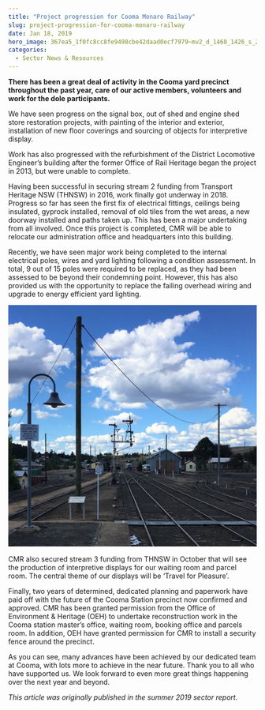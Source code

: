 ```yaml
---
title: "Project progression for Cooma Monaro Railway"
slug: project-progression-for-cooma-monaro-railway
date: Jan 18, 2019
hero_image: 367ea5_1f0fc8cc8fe9498cbe42daad0ecf7979~mv2_d_1468_1426_s_2.jpg
categories:
  - Sector News & Resources
---
```



**There has been a great deal of activity in the Cooma yard precinct throughout the past year, care of our active members, volunteers and work for the dole participants.**

We have seen progress on the signal box, out of shed and engine shed store restoration projects, with painting of the interior and exterior, installation of new floor coverings and sourcing of objects for interpretive display.

Work has also progressed with the refurbishment of the District Locomotive Engineer’s building after the former Office of Rail Heritage began the project in 2013, but were unable to complete.

Having been successful in securing stream 2 funding from Transport Heritage NSW (THNSW) in 2016, work finally got underway in 2018. Progress so far has seen the first fix of electrical fittings, ceilings being insulated, gyprock installed, removal of old tiles from the wet areas, a new doorway installed and paths taken up. This has been a major undertaking from all involved. Once this project is completed, CMR will be able to relocate our administration office and headquarters into this building.

Recently, we have seen major work being completed to the internal electrical poles, wires and yard lighting following a condition assessment. In total, 9 out of 15 poles were required to be replaced, as they had been assessed to be beyond their condemning point. However, this has also provided us with the opportunity to replace the failing overhead wiring and upgrade to energy efficient yard lighting.

![ree](367ea5_1f0fc8cc8fe9498cbe42daad0ecf7979~mv2_d_1468_1426_s_2.jpg)

CMR also secured stream 3 funding from THNSW in October that will see the production of interpretive displays for our waiting room and parcel room. The central theme of our displays will be ‘Travel for Pleasure’.

Finally, two years of determined, dedicated planning and paperwork have paid off with the future of the Cooma Station precinct now confirmed and approved. CMR has been granted permission from the Office of Environment & Heritage (OEH) to undertake reconstruction work in the Cooma station master’s office, waiting room, booking office and parcels room. In addition, OEH have granted permission for CMR to install a security fence around the precinct.

As you can see, many advances have been achieved by our dedicated team at Cooma, with lots more to achieve in the near future. Thank you to all who have supported us. We look forward to even more great things happening over the next year and beyond.

*This article was originally published in the summer 2019 sector report.*
